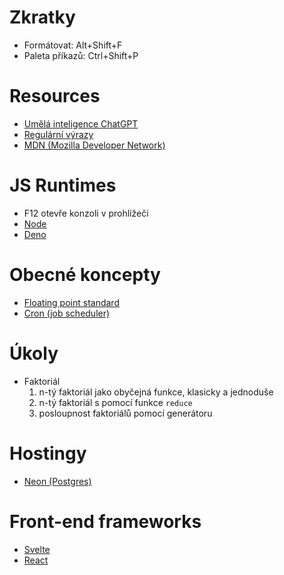 # Zkratky

- Formátovat: Alt+Shift+F
- Paleta příkazů: Ctrl+Shift+P

# Resources

- [Umělá inteligence ChatGPT](https://chat.openai.com/)
- [Regulární výrazy](https://regexr.com/)
- [MDN (Mozilla Developer Network)](https://developer.mozilla.org/en-US/)

# JS Runtimes

- F12 otevře konzoli v prohlížeči
- [Node](https://nodejs.org/en)
- [Deno](https://deno.com/)

# Obecné koncepty

- [Floating point standard](https://en.wikipedia.org/wiki/IEEE_754)
- [Cron (job scheduler)](https://en.wikipedia.org/wiki/Cron)

# Úkoly

- Faktoriál
  1. n-tý faktoriál jako obyčejná funkce, klasicky a jednoduše
  2. n-tý faktoriál s pomocí funkce `reduce`
  3. posloupnost faktoriálů pomocí generátoru

# Hostingy

- [Neon (Postgres)](https://neon.tech/)

# Front-end frameworks

- [Svelte](https://svelte.dev/tutorial/basics)
- [React](https://react.dev/)
